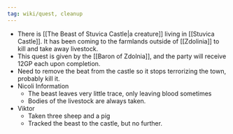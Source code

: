 ```yaml
---
tag: wiki/quest, cleanup
---
```


- There is [[The Beast of Stuvica Castle|a creature]] living in [[Stuvica Castle]]. It has been coming to the farmlands outside of [[Zdolinia]] to kill and take away livestock.
- This quest is given by the [[Baron of Zdolnia]], and the party will receive 12GP each upon completion.
- Need to remove the beat from the castle so it stops terrorizing the town, probably kill it.
- Nicoli Information
	- The beast leaves very little trace, only leaving blood sometimes
	- Bodies of the livestock are always taken.
- Viktor
	- Taken three sheep and a pig
	- Tracked the beast to the castle, but no further.